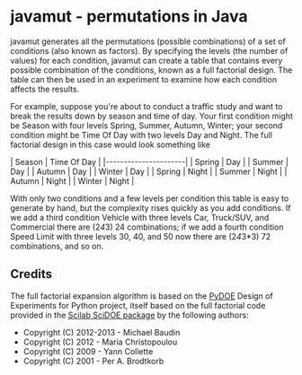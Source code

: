 javamut - permutations in Java
==============================

javamut generates all the permutations (possible combinations) of a set of conditions (also known as factors).
By specifying the levels (the number of values) for each condition, javamut can create a table that contains every
possible combination of the conditions, known as a full factorial design.  The table can then be used in an experiment
to examine how each condition affects the results.

For example, suppose you're about to conduct a traffic study and want to break the results down by season and time of
day.  Your first condition might be Season with four levels Spring, Summer, Autumn, Winter; your second condition might
be Time Of Day with two levels Day and Night.  The full factorial design in this case would look something like

| Season | Time Of Day |
|----------------------|
| Spring | Day         |
| Summer | Day         |
| Autumn | Day         |
| Winter | Day         |
| Spring | Night       |
| Summer | Night       |
| Autumn | Night       |
| Winter | Night       |

With only two conditions and a few levels per condition this table is easy to generate by hand, but the complexity rises
quickly as you add conditions.  If we add a third condition Vehicle with three levels Car, Truck/SUV, and Commercial there
are (2*4*3) 24 combinations; if we add a fourth condition Speed Limit with three levels 30, 40, and 50 now there are
(2*4*3*3) 72 combinations, and so on.

Credits
-------
The full factorial expansion algorithm is based on the [PyDOE](http://pythonhosted.org/pyDOE/) Design of Experiments for
Python project, itself based on the full factorial code provided in the
[Scilab SciDOE package](http://forge.scilab.org/index.php/p/scidoe/) by the following authors:

* Copyright (C) 2012-2013 - Michael Baudin
* Copyright (C) 2012 - Maria Christopoulou
* Copyright (C) 2009 - Yann Collette
* Copyright (C) 2001 - Per A. Brodtkorb